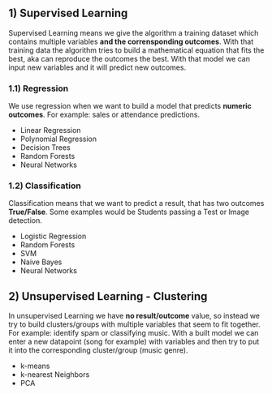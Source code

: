 ## 1) Supervised Learning
Supervised Learning means we give the algorithm a training dataset which contains multiple variables __and the corrensponding outcomes__. With that training data the algorithm tries to build a mathematical equation that fits the best, aka can reproduce the outcomes the best. With that model we can input new variables and it will predict new outcomes.

### 1.1) Regression
We use regression when we want to build a model that predicts __numeric outcomes__. For example: sales or attendance predictions.  

* Linear Regression
* Polynomial Regression
* Decision Trees
* Random Forests
* Neural Networks

### 1.2) Classification
Classification means that we want to predict a result, that has two outcomes __True/False__. Some examples would be Students passing a Test or Image detection.

* Logistic Regression
* Random Forests
* SVM
* Naive Bayes
* Neural Networks

## 2) Unsupervised Learning - Clustering
In unsupervised Learning we have __no result/outcome__ value, so instead we try to build clusters/groups with multiple variables that seem to fit together.  For example: identify spam or classifying music. With a built model we can enter a new datapoint (song for example) with variables and then try to put it into the corresponding cluster/group (music genre).

* k-means
* k-nearest Neighbors
* PCA
